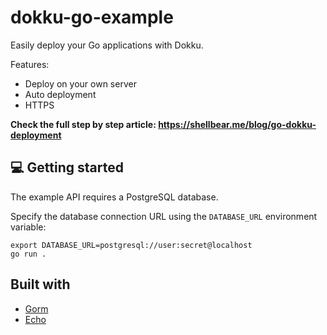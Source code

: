 # dokku-go-example

Easily deploy your Go applications with Dokku.

Features:
- Deploy on your own server
- Auto deployment
- HTTPS

**Check the full step by step article: https://shellbear.me/blog/go-dokku-deployment**

## 💻 Getting started

The example API requires a PostgreSQL database.

Specify the database connection URL using the `DATABASE_URL` environment variable:

```shell
export DATABASE_URL=postgresql://user:secret@localhost
go run .
```

## Built with

- [Gorm](https://gorm.io)
- [Echo](https://echo.labstack.com)


